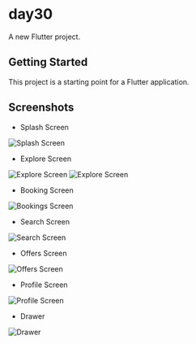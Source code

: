# day30

A new Flutter project.

## Getting Started

This project is a starting point for a Flutter application.

## Screenshots

- Splash Screen

![Splash Screen](screenshots/splash.png)

- Explore Screen

![Explore Screen](screenshots/explore1.png)
![Explore Screen](screenshots/explore2.png)

- Booking Screen

![Bookings Screen](screenshots/booking.png)

- Search Screen

![Search Screen](screenshots/search.png)

- Offers Screen

![Offers Screen](screenshots/offers.png)

- Profile Screen

![Profile Screen](screenshots/profile.png)

- Drawer

![Drawer](screenshots/drawer.png)
